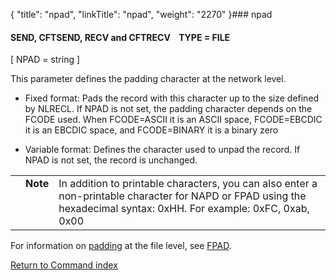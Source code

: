 {
    "title": "npad",
    "linkTitle": "npad",
    "weight": "2270"
}### npad

#### SEND, CFTSEND, RECV and CFTRECV    TYPE = FILE

\[ NPAD = string \]

This parameter defines the padding character at the network level.

-   Fixed format: Pads the record with this character up to the size defined by NLRECL. If NPAD is not set, the padding character depends on the FCODE used. When FCODE=ASCII it is an ASCII space, FCODE=EBCDIC it is an EBCDIC space, and FCODE=BINARY it is a binary zero
-   Variable format: Defines the character used to unpad the record. If NPAD is not set, the record is unchanged.

<table cellpadding="0" cellspacing="0">
   <col/>
   <col/>
   <col/>
      <tr>
         <td valign="top">         </td>
         <td valign="top"><span><b>Note</b></span>
         </td>
         <td data-mc-autonum="&lt;b&gt;Note&lt;/b&gt;" valign="top">In addition to printable characters, you can also enter a non-printable character for NAPD or FPAD using the hexadecimal syntax: 0xHH. For example: <span>0xFC, 0xab, 0x00</span>         </td>
      </tr>
</table>

For information on [padding](../../../../concepts/transfer_command_overview/padding) at the file level, see [FPAD](../fpad).

[Return to Command index](../../)
